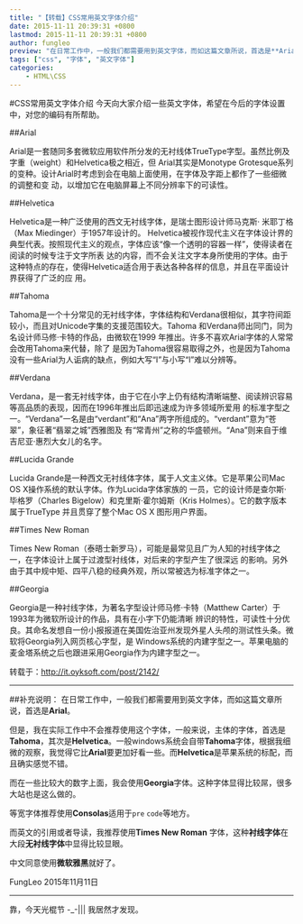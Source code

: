 ```yaml
---
title: "【转载】CSS常用英文字体介绍"
date: 2015-11-11 20:39:31 +0800
lastmod: 2015-11-11 20:39:31 +0800
author: fungleo
preview: "在日常工作中，一般我们都需要用到英文字体，而如这篇文章所说，首选是**Arial**。但是，我在实际工作中不会推荐使用这个字体，一般来说，主体的字体，首选是**Tahoma**，其次是**Helvetica**。"
tags: ["css", "字体", "英文字体"]
categories:
    - HTML\CSS
---
```


#CSS常用英文字体介绍
今天向大家介绍一些英文字体，希望在今后的字体设置中，对您的编码有所帮助。

##Arial

Arial是一套随同多套微软应用软件所分发的无衬线体TrueType字型。虽然比例及字重（weight）和Helvetica极之相近，但 Arial其实是Monotype Grotesque系列的变种。设计Arial时考虑到会在电脑上面使用，在字体及字距上都作了一些细微的调整和变 动，以增加它在电脑屏幕上不同分辨率下的可读性。

##Helvetica

Helvetica是一种广泛使用的西文无衬线字体，是瑞士图形设计师马克斯· 米耶丁格（Max Miedinger）于1957年设计的。 Helvetica被视作现代主义在字体设计界的典型代表。按照现代主义的观点，字体应该“像一个透明的容器一样”，使得读者在阅读的时候专注于文字所表 达的内容，而不会关注文字本身所使用的字体。由于这种特点的存在，使得Helvetica适合用于表达各种各样的信息，并且在平面设计界获得了广泛的应 用。

##Tahoma

Tahoma是一个十分常见的无衬线字体，字体结构和Verdana很相似，其字符间距较小，而且对Unicode字集的支援范围较大。Tahoma 和Verdana师出同门，同为名设计师马修·卡特的作品，由微软在1999 年推出。许多不喜欢Arial字体的人常常会改用Tahoma来代替，除了 是因为Tahoma很容易取得之外，也是因为Tahoma没有一些Arial为人诟病的缺点，例如大写“I”与小写“l”难以分辨等。

##Verdana

Verdana，是一套无衬线字体，由于它在小字上仍有结构清晰端整、阅读辨识容易等高品质的表现，因而在1996年推出后即迅速成为许多领域所爱用 的标准字型之一。“Verdana”一名是由“verdant”和“Ana”两字所组成的。“verdant”意为“苍翠”，象征著“翡翠之城”西雅图及 有“常青州”之称的华盛顿州。“Ana”则来自于维吉尼亚·惠烈大女儿的名字。

##Lucida Grande

Lucida Grande是一种西文无衬线体字体，属于人文主义体。它是苹果公司Mac OS X操作系统的默认字体。作为Lucida字体家族的 一员，它的设计师是查尔斯·毕格罗（Charles Bigelow）和克里斯·霍尔姆斯（Kris Holmes）。它的数字版本属于TrueType 并且贯穿了整个Mac OS X 图形用户界面。

##Times New Roman

Times New Roman（泰晤士新罗马），可能是最常见且广为人知的衬线字体之一，在字体设计上属于过渡型衬线体，对后来的字型产生了很深远 的影响。另外由于其中规中矩、四平八稳的经典外观，所以常被选为标准字体之一。

##Georgia

Georgia是一种衬线字体，为著名字型设计师马修·卡特（Matthew Carter）于1993年为微软所设计的作品，具有在小字下仍能清晰 辨识的特性，可读性十分优良。其命名发想自一份小报报道在美国佐治亚州发现外星人头颅的测试性头条。微软将Georgia列入网页核心字型，是 Windows系统的内建字型之一。苹果电脑的麦金塔系统之后也跟进采用Georgia作为内建字型之一。

转载于：http://it.oyksoft.com/post/2142/

-----------
##补充说明：
在日常工作中，一般我们都需要用到英文字体，而如这篇文章所说，首选是**Arial**。

但是，我在实际工作中不会推荐使用这个字体，一般来说，主体的字体，首选是**Tahoma**，其次是**Helvetica**。一般windows系统会自带**Tahoma**字体，根据我细微的观察，我觉得它比**Arial**要更加好看一些。而**Helvetica**是苹果系统的标配，而且确实感觉不错。

而在一些比较大的数字上面，我会使用**Georgia**字体。这种字体显得比较屌，很多大站也是这么做的。

等宽字体推荐使用**Consolas**适用于`pre` `code`等地方。

而英文的引用或者导读，我推荐使用**Times New Roman** 字体，这种**衬线字体**在大段**无衬线字体**中显得比较显眼。

中文同意使用**微软雅黑**就好了。

FungLeo
2015年11月11日

-------------
靠，今天光棍节 -_-||| 我居然才发现。